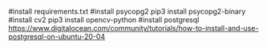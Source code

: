 #install requirements.txt
#install psycopg2
pip3 install psycopg2-binary
#install cv2
pip3 install opencv-python
#install postgresql
https://www.digitalocean.com/community/tutorials/how-to-install-and-use-postgresql-on-ubuntu-20-04
